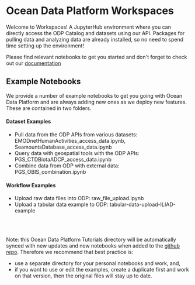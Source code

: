 # Ocean Data Platform Workspaces

Welcome to Workspaces! A JupyterHub environment where you can directly access the ODP Catalog  and datasets using our API. Packages for pulling data and analyzing data are already installed, so no need to spend time setting up the environment!

Please find relevant notebooks to get you started and don't forget to check out our [documentation](https://docs.hubocean.earth/)

## Example Notebooks
We provide a number of example notebooks to get you going with Ocean Data Platform and are always adding new ones as we deploy new features. These are contained in two folders.

#### Dataset Examples
- Pull data from the ODP APIs from various datasets: EMODnetHumanActivities_access_data.ipynb, SeamountsDatabase_access_data.ipynb
- Query data with geospatial tools with the ODP APIs: PGS_CTDBiotaADCP_access_data.ipynb
- Combine data from ODP with external data: PGS_OBIS_combination.ipynb

#### Workflow Examples
- Upload raw data files into ODP: raw_file_upload.ipynb
- Upload a tabular data example to ODP: tabular-data-upload-ILIAD-example

<br><br>

Note: this Ocean Data Platform Tutorials directory will be automatically synced with new updates and new notebooks when added to the [github repo](https://github.com/C4IROcean/OceanDataConnector). Therefore we recommend that best practice is:
- use a separate directory for your personal notebooks and work, and,
- if you want to use or edit the examples, create a duplicate first and work on that version, then the original files will stay up to date.

